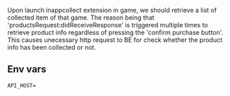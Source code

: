 Upon launch inappcollect extension in game, we should retrieve a list of collected item of that game. The reason being that 'productsRequest:didReceiveResponse' is triggered multiple times to retrieve product info regardless of pressing the 'confirm purchase button'. This causes unecessary http request to BE for check whether the product info has been collected or not.

## Env vars

```
API_HOST=
```
